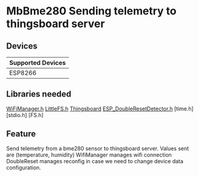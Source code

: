 # MbBme280 Sending telemetry to thingsboard server

## Devices
| Supported Devices |
|-------------------|
|  ESP8266          |

## Libraries needed
[WiFiManager.h](https://github.com/tzapu/WiFiManager)
[LittleFS.h](https://github.com/esp8266/Arduino/tree/master/libraries/LittleFS)
[Thingsboard](https://github.com/thingsboard/thingsboard-client-sdk)
[ESP_DoubleResetDetector.h](https://github.com/khoih-prog/ESP_DoubleResetDetector)
[time.h]
[stdio.h]
[FS.h]

## Feature
Send telemetry from a bme280 sensor to thingsboard server. Values sent are (temperature, humidity)
WifiManager manages wifi connection
DoubleReset manages reconfig in case we need to change device data configuration.
